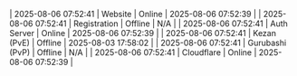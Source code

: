 | 2025-08-06 07:52:41 | Website | Online | 2025-08-06 07:52:39 |
| 2025-08-06 07:52:41 | Registration | Offline | N/A |
| 2025-08-06 07:52:41 | Auth Server | Online | 2025-08-06 07:52:39 |
| 2025-08-06 07:52:41 | Kezan (PvE) | Offline | 2025-08-03 17:58:02 |
| 2025-08-06 07:52:41 | Gurubashi (PvP) | Offline | N/A |
| 2025-08-06 07:52:41 | Cloudflare | Online | 2025-08-06 07:52:39 |
